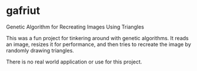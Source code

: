 # gafriut
Genetic Algorithm for Recreating Images Using Triangles


This was a fun project for tinkering around with genetic algorithms. It reads an image, resizes it for performance, and then tries to recreate the image by randomly drawing triangles.

There is no real world application or use for this project.

